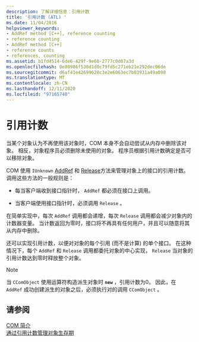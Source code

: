 ```yaml
---
description: 了解详细信息：引用计数
title: '引用计数 (ATL) '
ms.date: 11/04/2016
helpviewer_keywords:
- AddRef method [C++], reference counting
- reference counting
- AddRef method [C++]
- reference counts
- references, counting
ms.assetid: b1fd4514-6de6-429f-9e60-2777c0d07a3d
ms.openlocfilehash: 0e80986f530d1d0c79fd5c271eb21e292dec06de
ms.sourcegitcommit: d6af41e42699628c3e2e6063ec7b03931a49a098
ms.translationtype: MT
ms.contentlocale: zh-CN
ms.lasthandoff: 12/11/2020
ms.locfileid: "97165740"
---
```

# <a name="reference-counting"></a>引用计数

当某个对象认为不再使用该对象时，COM 本身不会自动尝试从内存中删除该对象。 相反，对象程序员必须删除未使用的对象。 程序员根据引用计数确定是否可以移除对象。

COM 使用 `IUnknown` [AddRef](/windows/win32/api/unknwn/nf-unknwn-iunknown-addref) 和 [Release](/windows/win32/api/unknwn/nf-unknwn-iunknown-release)方法来管理对象上的接口的引用计数。 调用这些方法的一般规则是：

- 每当客户端收到接口指针时， `AddRef` 都必须在接口上调用。

- 当客户端使用接口指针时，必须调用 `Release` 。

在简单实现中，每次 `AddRef` 调用都会递增，每次 `Release` 调用都会减少对象内的计数器变量。 当计数返回为零时，接口将不再具有任何用户，并且可以随意将其从内存中删除。

还可以实现引用计数，以便对对象的每个引用 (而不是计算) 的单个接口。 在这种情况下，每个 `AddRef` 和 `Release` 调用都委托对象的中心实现， `Release` 当对象的引用计数达到零时释放整个对象。

> [!NOTE]
> 当 `CComObject` 使用运算符构造派生对象时 **`new`** ，引用计数为0。 因此，在 `AddRef` 成功创建派生的对象之后，必须执行对的调用 `CComObject` 。

## <a name="see-also"></a>请参阅

[COM 简介](../atl/introduction-to-com.md)<br/>
[通过引用计数管理对象生存期](/windows/win32/com/managing-object-lifetimes-through-reference-counting)
